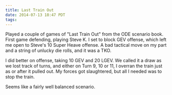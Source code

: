 ```yaml
---
title: Last Train Out
date: 2014-07-13 18:47 PDT
tags:
---
```


Played a couple of games of "Last Train Out" from the ODE scenario book.
First game defending, playing Steve K. I set to block GEV offense, which
left me open to Steve's 10 Super Heave offense. A bad tactical move on
my part and a string of unlucky die rolls, and it was a TKO.

I did better on offense, taking 10 GEV and 20 LGEV. We called it a draw
as we lost track of turns, and either on Turn 9, 10 or 11, I overran the
train just as or after it pulled out. My forces got slaughtered, but all
I needed was to stop the train.

Seems like a fairly well balanced scenario.
